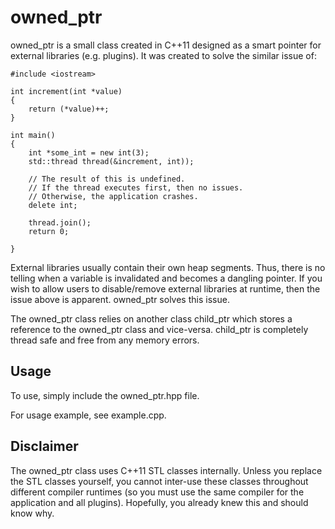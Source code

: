 owned_ptr
=========
owned_ptr is a small class created in C++11 designed as a smart pointer for
external libraries (e.g. plugins). It was created to solve the similar issue of:

    #include <iostream>
    
    int increment(int *value)
    {
        return (*value)++;
    }
    
    int main()
    {
        int *some_int = new int(3);
        std::thread thread(&increment, int));
        
        // The result of this is undefined.
        // If the thread executes first, then no issues.
        // Otherwise, the application crashes.
        delete int;
        
        thread.join();
        return 0;
        
    }

External libraries usually contain their own heap segments. Thus, there is no
telling when a variable is invalidated and becomes a dangling pointer. If you
wish to allow users to disable/remove external libraries at runtime, then the
issue above is apparent. owned_ptr solves this issue.

The owned_ptr class relies on another class child_ptr which stores a reference
to the owned_ptr class and vice-versa. child_ptr is completely thread safe and
free from any memory errors.

Usage
-----
To use, simply include the owned_ptr.hpp file.

For usage example, see example.cpp.

Disclaimer
----------
The owned_ptr class uses C++11 STL classes internally. Unless you replace the
STL classes yourself, you cannot inter-use these classes throughout different
compiler runtimes (so you must use the same compiler for the application and all
plugins). Hopefully, you already knew this and should know why.